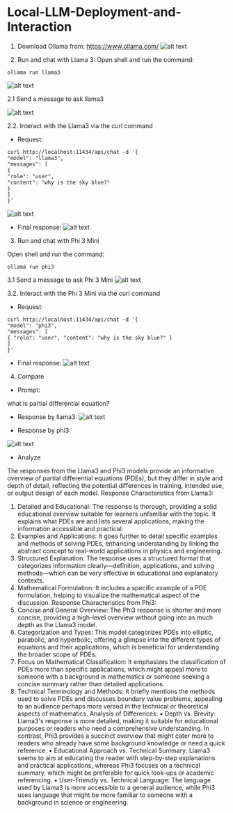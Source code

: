 # Local-LLM-Deployment-and-Interaction

1. Download Ollama from:
   https://www.ollama.com/
   ![alt text](Images/image.png)

2. Run and chat with Llama 3:
   Open shell and run the command:

`ollama run llama3`

![alt text](Images/image-1.png)

2.1 Send a message to ask llama3

![alt text](Images/image-2.png)

2.2. Interact with the Llama3 via the curl command

- Request:

```
curl http://localhost:11434/api/chat -d '{
"model": "llama3",
"messages": [
{
"role": "user",
"content": "why is the sky blue?"
}
]
}'
```

![alt text](Images/image-3.png)

- Final response:
  ![alt text](Images/image-4.png)

3. Run and chat with Phi 3 Mini

Open shell and run the command:

`ollama run phi3`

3.1 Send a message to ask Phi 3 Mini
![alt text](Images/image-5.png)

3.2. Interact with the Phi 3 Mini via the curl command

- Request:

```
curl http://localhost:11434/api/chat -d '{
"model": "phi3",
"messages": [
{ "role": "user", "content": "why is the sky blue?" }
]
}'
```

- Final response:
  ![alt text](Images/image-6.png)

4. Compare

- Prompt:

what is partial differential equation?

- Response by llama3:
  ![alt text](Images/image-7.png)

- Response by phi3:

![alt text](Images/image-8.png)

- Analyze

The responses from the Llama3 and Phi3 models provide an informative overview of partial differential equations (PDEs), but they differ in style and depth of detail, reflecting the potential differences in training, intended use, or output design of each model.
Response Characteristics from Llama3:

1. Detailed and Educational: The response is thorough, providing a solid educational overview suitable for learners unfamiliar with the topic. It explains what PDEs are and lists several applications, making the information accessible and practical.
2. Examples and Applications: It goes further to detail specific examples and methods of solving PDEs, enhancing understanding by linking the abstract concept to real-world applications in physics and engineering.
3. Structured Explanation: The response uses a structured format that categorizes information clearly—definition, applications, and solving methods—which can be very effective in educational and explanatory contexts.
4. Mathematical Formulation: It includes a specific example of a PDE formulation, helping to visualize the mathematical aspect of the discussion.
   Response Characteristics from Phi3:
5. Concise and General Overview: The Phi3 response is shorter and more concise, providing a high-level overview without going into as much depth as the Llama3 model.
6. Categorization and Types: This model categorizes PDEs into elliptic, parabolic, and hyperbolic, offering a glimpse into the different types of equations and their applications, which is beneficial for understanding the broader scope of PDEs.
7. Focus on Mathematical Classification: It emphasizes the classification of PDEs more than specific applications, which might appeal more to someone with a background in mathematics or someone seeking a concise summary rather than detailed applications.
8. Technical Terminology and Methods: It briefly mentions the methods used to solve PDEs and discusses boundary value problems, appealing to an audience perhaps more versed in the technical or theoretical aspects of mathematics.
   Analysis of Differences:
   • Depth vs. Brevity: Llama3's response is more detailed, making it suitable for educational purposes or readers who need a comprehensive understanding. In contrast, Phi3 provides a succinct overview that might cater more to readers who already have some background knowledge or need a quick reference.
   • Educational Approach vs. Technical Summary: Llama3 seems to aim at educating the reader with step-by-step explanations and practical applications, whereas Phi3 focuses on a technical summary, which might be preferable for quick look-ups or academic referencing.
   • User-Friendly vs. Technical Language: The language used by Llama3 is more accessible to a general audience, while Phi3 uses language that might be more familiar to someone with a background in science or engineering.
